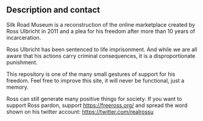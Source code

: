 ## Description and contact

Silk Road Museum is a reconstruction of the online marketplace created by Ross Ulbricht in 2011 and a plea for his freedom after more than 10 years of incarceration.

Ross Ulbricht has been sentenced to life imprisonment. And while we are all aware that his actions carry criminal consequences, it is a disproportionate punishment.

This repository is one of the many small gestures of support for his freedom. Feel free to improve this site, it will never be functional, just a memory.

Ross can still generate many positive things for society. If you want to support Ross pardon, support https://freeross.org/ and spread the word shown on his twitter account: https://twitter.com/realrossu
